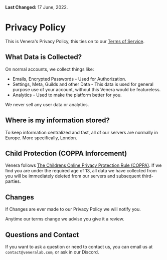 **Last Changed:** 17 June, 2022.

# Privacy Policy

This is Venera's Privacy Policy, this ties on to our [Terms of Service](./Terms%20of%20Service.md).

## What Data is Collected?

On normal accounts, we collect things like:

- Emails, Encrypted Passwords - Used for Authorization.
- Settings, Meta, Guilds and other Data - This data is used for general purpose use of your account, without this Venera would be featureless.
- Analytics - Used to make the platform better for you.

We never sell any user data or analytics.

## Where is my information stored?

To keep information centralized and fast, all of our servers are normally in Europe.
More specifically, London.

## Child Protection (COPPA Inforcement)

Venera follows [The Childrens Online Privacy Protection Rule (COPPA)](https://www.ftc.gov/legal-library/browse/rules/childrens-online-privacy-protection-rule-coppa). If we find you are under the required age of 13, all data we have collected from you will be immediately deleted from our servers and subsequent third-parties.

## Changes

If Changes are ever made to our Privacy Policy we will notify you.

Anytime our terms change we advise you give it a review.

## Questions and Contact

If you want to ask a question or need to contact us, you can email us at `contact@veneralab.com`, or ask in our Discord.
